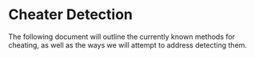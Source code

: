 # Cheater Detection

The following document will outline the currently known methods for cheating, as well
as the ways we will attempt to address detecting them.